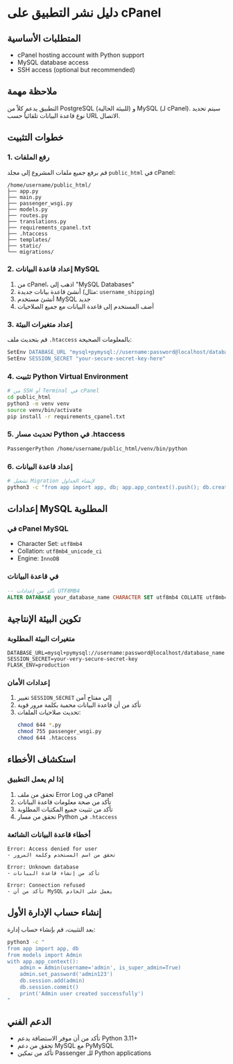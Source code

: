 # دليل نشر التطبيق على cPanel

## المتطلبات الأساسية
- cPanel hosting account with Python support  
- MySQL database access
- SSH access (optional but recommended)

## ملاحظة مهمة
التطبيق يدعم كلاً من PostgreSQL (للبيئة الحالية) و MySQL (لـ cPanel). سيتم تحديد نوع قاعدة البيانات تلقائياً حسب URL الاتصال.

## خطوات التثبيت

### 1. رفع الملفات
قم برفع جميع ملفات المشروع إلى مجلد `public_html` في cPanel:
```
/home/username/public_html/
├── app.py
├── main.py
├── passenger_wsgi.py
├── models.py
├── routes.py
├── translations.py
├── requirements_cpanel.txt
├── .htaccess
├── templates/
├── static/
└── migrations/
```

### 2. إعداد قاعدة البيانات MySQL
1. من cPanel، اذهب إلى "MySQL Databases"
2. أنشئ قاعدة بيانات جديدة (مثال: `username_shipping`)
3. أنشئ مستخدم MySQL جديد
4. أضف المستخدم إلى قاعدة البيانات مع جميع الصلاحيات

### 3. إعداد متغيرات البيئة
قم بتحديث ملف `.htaccess` بالمعلومات الصحيحة:
```apache
SetEnv DATABASE_URL "mysql+pymysql://username:password@localhost/database_name"
SetEnv SESSION_SECRET "your-secure-secret-key-here"
```

### 4. تثبيت Python Virtual Environment
```bash
# من SSH أو Terminal في cPanel
cd public_html
python3 -m venv venv
source venv/bin/activate
pip install -r requirements_cpanel.txt
```

### 5. تحديث مسار Python في .htaccess
```apache
PassengerPython /home/username/public_html/venv/bin/python
```

### 6. إعداد قاعدة البيانات
```bash
# تشغيل Migration لإنشاء الجداول
python3 -c "from app import app, db; app.app_context().push(); db.create_all()"
```

## إعدادات MySQL المطلوبة

### في cPanel MySQL
- Character Set: `utf8mb4`
- Collation: `utf8mb4_unicode_ci`
- Engine: `InnoDB`

### في قاعدة البيانات
```sql
-- تأكد من إعدادات UTF8MB4
ALTER DATABASE your_database_name CHARACTER SET utf8mb4 COLLATE utf8mb4_unicode_ci;
```

## تكوين البيئة الإنتاجية

### متغيرات البيئة المطلوبة
```
DATABASE_URL=mysql+pymysql://username:password@localhost/database_name
SESSION_SECRET=your-very-secure-secret-key
FLASK_ENV=production
```

### إعدادات الأمان
1. تغيير `SESSION_SECRET` إلى مفتاح آمن
2. تأكد من أن قاعدة البيانات محمية بكلمة مرور قوية
3. تحديث صلاحيات الملفات:
   ```bash
   chmod 644 *.py
   chmod 755 passenger_wsgi.py
   chmod 644 .htaccess
   ```

## استكشاف الأخطاء

### إذا لم يعمل التطبيق
1. تحقق من ملف Error Log في cPanel
2. تأكد من صحة معلومات قاعدة البيانات
3. تأكد من تثبيت جميع المكتبات المطلوبة
4. تحقق من مسار Python في `.htaccess`

### أخطاء قاعدة البيانات الشائعة
```
Error: Access denied for user
- تحقق من اسم المستخدم وكلمة المرور

Error: Unknown database
- تأكد من إنشاء قاعدة البيانات

Error: Connection refused
- تأكد من أن MySQL يعمل على الخادم
```

## إنشاء حساب الإدارة الأول
بعد التثبيت، قم بإنشاء حساب إدارة:
```bash
python3 -c "
from app import app, db
from models import Admin
with app.app_context():
    admin = Admin(username='admin', is_super_admin=True)
    admin.set_password('admin123')
    db.session.add(admin)
    db.session.commit()
    print('Admin user created successfully')
"
```

## الدعم الفني
- تأكد من أن موفر الاستضافة يدعم Python 3.11+
- تحقق من دعم MySQL مع PyMySQL
- تأكد من تمكين Passenger للـ Python applications